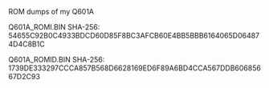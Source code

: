 ROM dumps of my Q601A

Q601A_ROMI.BIN
SHA-256: 54655C92B0C4933BDCD60D85F8BC3AFCB60E4BB5BBB6164065D064874D4C8B1C

Q601A_ROMID.BIN
SHA-256: 1739DE333297CCCA857B568D6628169ED6F89A6BD4CCA567DDB60685667D2C93
